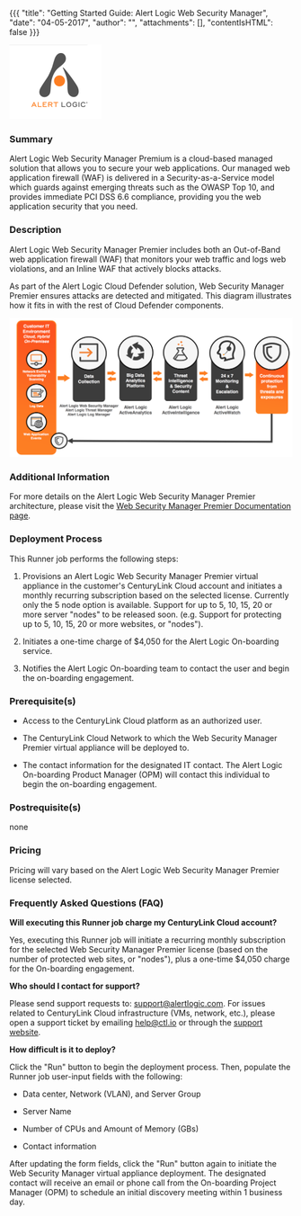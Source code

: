 {{{
"title": "Getting Started Guide: Alert Logic Web Security Manager",
"date": "04-05-2017",
"author": "",
"attachments": [],
"contentIsHTML": false
}}}

![Alert Logic-logo](../../images/Marketplace/Alert-Logic-logo.png)

### Summary

Alert Logic Web Security Manager Premium is a cloud-based managed solution that allows you to secure your web applications. Our managed web application firewall (WAF) is delivered in a Security-as-a-Service model which guards against emerging threats such as the OWASP Top 10, and provides immediate PCI DSS 6.6 compliance, providing you the web application security that you need.

### Description

Alert Logic Web Security Manager Premier includes both an Out-of-Band web application firewall (WAF) that monitors your web traffic and logs web violations, and an Inline WAF that actively blocks attacks.

As part of the Alert Logic Cloud Defender solution, Web Security Manager Premier ensures attacks are detected and mitigated. This diagram illustrates how it fits in with the rest of Cloud Defender components.

![alertlogic-diagram](../../images/Marketplace/alertlogic-cloud-defender-solution.png)


### Additional Information

For more details on the Alert Logic Web Security Manager Premier architecture, please visit the [Web Security Manager Premier Documentation page](https://docs.alertlogic.com/userGuides/web-security-manager-premier.htm#wsmp).

### Deployment Process
This Runner job performs the following steps:

1. Provisions an Alert Logic Web Security Manager Premier virtual appliance in the customer's CenturyLink Cloud account and initiates a monthly recurring subscription based on the selected license. Currently only the 5 node option is available.  Support for up to 5, 10, 15, 20 or more server "nodes" to be released soon. (e.g. Support for protecting up to 5, 10, 15, 20 or more websites, or "nodes").

2. Initiates a one-time charge of $4,050 for the Alert Logic On-boarding service.

3. Notifies the Alert Logic On-boarding team to contact the user and begin the on-boarding engagement.

### Prerequisite(s)

* Access to the CenturyLink Cloud platform as an authorized user.

* The CenturyLink Cloud Network to which the Web Security Manager Premier virtual appliance will be deployed to.

* The contact information for the designated IT contact. The Alert Logic On-boarding Product Manager (OPM) will contact this individual to begin the on-boarding engagement.

### Postrequisite(s)

none

### Pricing

Pricing will vary based on the Alert Logic Web Security Manager Premier license selected.

### Frequently Asked Questions (FAQ)

**Will executing this Runner job charge my CenturyLink Cloud account?**

Yes, executing this Runner job will initiate a recurring monthly subscription for the selected Web Security Manager Premier license (based on the number of protected web sites, or "nodes"), plus a one-time $4,050 charge for the On-boarding engagement.

**Who should I contact for support?**

Please send support requests to: support@alertlogic.com.
For issues related to CenturyLink Cloud infrastructure (VMs, network, etc.), please open a support ticket by emailing [help@ctl.io](mailto:help@ctl.io) or through the [support website](https://support.ctl.io/access/unauthenticated?return_to=https%3A%2F%2Ft3n.zendesk.com%2Ftickets%2Fnew).

**How difficult is it to deploy?**

Click the "Run" button to begin the deployment process. Then, populate the Runner job user-input fields with the following:

* Data center, Network (VLAN), and Server Group

* Server Name

* Number of CPUs and Amount of Memory (GBs)

* Contact information

After updating the form fields, click the "Run" button again to initiate the Web Security Manager virtual appliance deployment. The designated contact will receive an email or phone call from the On-boarding Project Manager (OPM) to schedule an initial discovery meeting within 1 business day.

